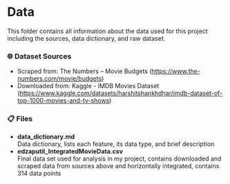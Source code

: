 # Data
This folder contains all information about the data used for this project including the sources, data dictionary, and raw dataset.

### 🌐 Dataset Sources
- Scraped from: The Numbers – Movie Budgets (https://www.the-numbers.com/movie/budgets)
- Downloaded from: Kaggle - IMDB Movies Dataset (https://www.kaggle.com/datasets/harshitshankhdhar/imdb-dataset-of-top-1000-movies-and-tv-shows)

### 📋 Files

- **data_dictionary.md**  
  Data dictionary, lists each feature, its data type, and brief description
- **edzaputil_IntegratedMovieData.csv**  
  Final data set used for analysis in my project, contains downloaded and scraped data from sources above and horizontally integrated, contains 314 data points
